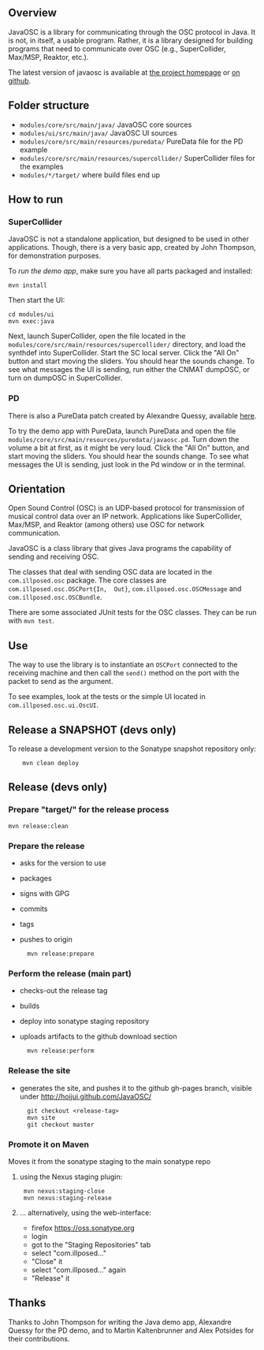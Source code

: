 ## Overview

JavaOSC is a library for communicating through the OSC protocol in Java.
It is not, in itself, a usable program.
Rather, it is a library designed for building programs that need to communicate
over OSC (e.g., SuperCollider, Max/MSP, Reaktor, etc.).

The latest version of javaosc is available at
[the project homepage](http://www.illposed.com/software/javaosc.html)
or
[on github](https://github.com/hoijui/JavaOSC).


## Folder structure

* `modules/core/src/main/java/`                     JavaOSC core sources
* `modules/ui/src/main/java/`                       JavaOSC UI sources
* `modules/core/src/main/resources/puredata/`       PureData file for the PD example
* `modules/core/src/main/resources/supercollider/`  SuperCollider files for the examples
* `modules/*/target/`                               where build files end up


## How to run

### SuperCollider

JavaOSC is not a standalone application, but designed to be used in other applications.
Though, there is a very basic app, created by John Thompson, for demonstration purposes.

To _run the demo app_, make sure you have all parts packaged and installed:

	mvn install

Then start the UI:

	cd modules/ui
	mvn exec:java

Next, launch SuperCollider, open the file located in the
`modules/core/src/main/resources/supercollider/` directory,
and load the synthdef into SuperCollider.
Start the SC local server. 
Click the "All On" button and start moving the sliders.
You should hear the sounds change.
To see what messages the UI is sending, run either the CNMAT dumpOSC,
or turn on dumpOSC in SuperCollider.

### PD

There is also a PureData patch created by Alexandre Quessy,
available [here](http://www.sourcelibre.com/puredata/).

To try the demo app with PureData, launch PureData and open the file 
`modules/core/src/main/resources/puredata/javaosc.pd`.
Turn down the volume a bit at first, as it might be very loud.
Click the "All On" button, and start moving the sliders.
You should hear the sounds change.
To see what messages the UI is sending, just look in the Pd window or 
in the terminal.


## Orientation

Open Sound Control (OSC) is an UDP-based protocol for transmission of musical control data over an IP network. Applications like SuperCollider, Max/MSP, and Reaktor (among others) use OSC for network communication.

JavaOSC is a class library that gives Java programs the capability of sending and receiving OSC. 

The classes that deal with sending OSC data are located in the `com.illposed.osc` package. The core classes are `com.illposed.osc.OSCPort{In,  Out}`, `com.illposed.osc.OSCMessage` and `com.illposed.osc.OSCBundle`.

There are some associated JUnit tests for the OSC classes. They can be run with `mvn test`.


## Use

The way to use the library is to instantiate an `OSCPort`
connected to the receiving machine and then call the `send()` method
on the port with the packet to send as the argument.

To see examples, look at the tests or the simple UI located in
`com.illposed.osc.ui.OscUI`.


## Release a SNAPSHOT (devs only)

To release a development version to the Sonatype snapshot repository only:

		mvn clean deploy


## Release (devs only)

### Prepare "target/" for the release process

	mvn release:clean

### Prepare the release
* asks for the version to use
* packages
* signs with GPG
* commits
* tags
* pushes to origin

		mvn release:prepare

### Perform the release (main part)
* checks-out the release tag
* builds
* deploy into sonatype staging repository
* uploads artifacts to the github download section

		mvn release:perform

### Release the site
* generates the site, and pushes it to the github gh-pages branch,
  visible under http://hoijui.github.com/JavaOSC/

		git checkout <release-tag>
		mvn site
		git checkout master

### Promote it on Maven
Moves it from the sonatype staging to the main sonatype repo

1. using the Nexus staging plugin:

		mvn nexus:staging-close
		mvn nexus:staging-release

2. ... alternatively, using the web-interface:
	* firefox https://oss.sonatype.org
	* login
	* got to the "Staging Repositories" tab
	* select "com.illposed..."
	* "Close" it
	* select "com.illposed..." again
	* "Release" it


## Thanks

Thanks to John Thompson for writing the Java demo app,
Alexandre Quessy for the PD demo,
and to Martin Kaltenbrunner and Alex Potsides for their contributions.

